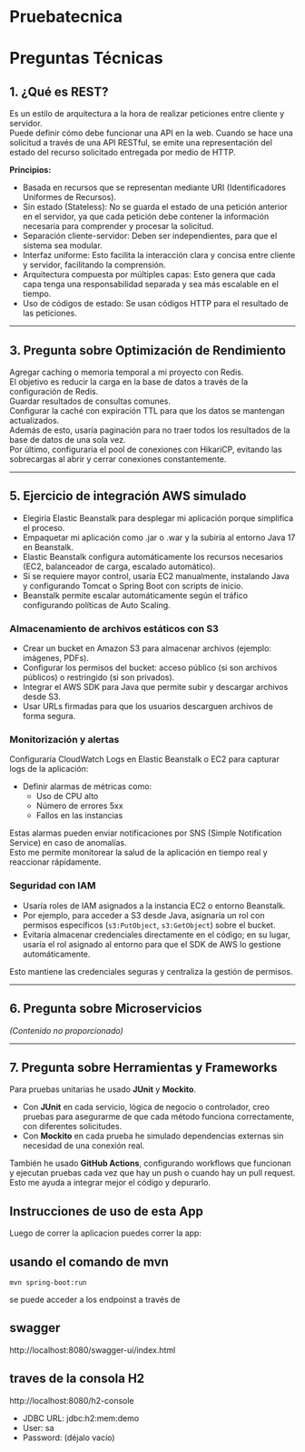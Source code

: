 # Pruebatecnica

# Preguntas Técnicas

## 1. ¿Qué es REST?

Es un estilo de arquitectura a la hora de realizar peticiones entre cliente y servidor.  
Puede definir cómo debe funcionar una API en la web. Cuando se hace una solicitud a través de una API RESTful, se emite una representación del estado del recurso solicitado entregada por medio de HTTP.

**Principios:**

- Basada en recursos que se representan mediante URI (Identificadores Uniformes de Recursos).
- Sin estado (Stateless): No se guarda el estado de una petición anterior en el servidor, ya que cada petición debe contener la información necesaria para comprender y procesar la solicitud.
- Separación cliente-servidor: Deben ser independientes, para que el sistema sea modular.
- Interfaz uniforme: Esto facilita la interacción clara y concisa entre cliente y servidor, facilitando la comprensión.
- Arquitectura compuesta por múltiples capas: Esto genera que cada capa tenga una responsabilidad separada y sea más escalable en el tiempo.
- Uso de códigos de estado: Se usan códigos HTTP para el resultado de las peticiones.

---

## 3. Pregunta sobre Optimización de Rendimiento

Agregar caching o memoria temporal a mi proyecto con Redis.  
El objetivo es reducir la carga en la base de datos a través de la configuración de Redis.  
Guardar resultados de consultas comunes.  
Configurar la caché con expiración TTL para que los datos se mantengan actualizados.  
Además de esto, usaría paginación para no traer todos los resultados de la base de datos de una sola vez.  
Por último, configuraría el pool de conexiones con HikariCP, evitando las sobrecargas al abrir y cerrar conexiones constantemente.

---

## 5. Ejercicio de integración AWS simulado

- Elegiría Elastic Beanstalk para desplegar mi aplicación porque simplifica el proceso.
- Empaquetar mi aplicación como .jar o .war y la subiría al entorno Java 17 en Beanstalk.
- Elastic Beanstalk configura automáticamente los recursos necesarios (EC2, balanceador de carga, escalado automático).
- Si se requiere mayor control, usaría EC2 manualmente, instalando Java y configurando Tomcat o Spring Boot con scripts de inicio.
- Beanstalk permite escalar automáticamente según el tráfico configurando políticas de Auto Scaling.

### Almacenamiento de archivos estáticos con S3

- Crear un bucket en Amazon S3 para almacenar archivos (ejemplo: imágenes, PDFs).
- Configurar los permisos del bucket: acceso público (si son archivos públicos) o restringido (si son privados).
- Integrar el AWS SDK para Java que permite subir y descargar archivos desde S3.
- Usar URLs firmadas para que los usuarios descarguen archivos de forma segura.

### Monitorización y alertas

Configuraría CloudWatch Logs en Elastic Beanstalk o EC2 para capturar logs de la aplicación:

- Definir alarmas de métricas como:
    - Uso de CPU alto
    - Número de errores 5xx
    - Fallos en las instancias

Estas alarmas pueden enviar notificaciones por SNS (Simple Notification Service) en caso de anomalías.  
Esto me permite monitorear la salud de la aplicación en tiempo real y reaccionar rápidamente.

### Seguridad con IAM

- Usaría roles de IAM asignados a la instancia EC2 o entorno Beanstalk.
- Por ejemplo, para acceder a S3 desde Java, asignaría un rol con permisos específicos (`s3:PutObject`, `s3:GetObject`) sobre el bucket.
- Evitaría almacenar credenciales directamente en el código; en su lugar, usaría el rol asignado al entorno para que el SDK de AWS lo gestione automáticamente.

Esto mantiene las credenciales seguras y centraliza la gestión de permisos.

---

## 6. Pregunta sobre Microservicios

*(Contenido no proporcionado)*

---

## 7. Pregunta sobre Herramientas y Frameworks

Para pruebas unitarias he usado **JUnit** y **Mockito**.

- Con **JUnit** en cada servicio, lógica de negocio o controlador, creo pruebas para asegurarme de que cada método funciona correctamente, con diferentes solicitudes.
- Con **Mockito** en cada prueba he simulado dependencias externas sin necesidad de una conexión real.

También he usado **GitHub Actions**, configurando workflows que funcionan y ejecutan pruebas cada vez que hay un push o cuando hay un pull request.  
Esto me ayuda a integrar mejor el código y depurarlo.

## Instrucciones de uso de esta App

Luego de correr la aplicacion 
puedes correr la app:
## usando el comando de mvn

``` mvn spring-boot:run ``` 

se puede acceder a los endpoinst a través de 
## swagger
http://localhost:8080/swagger-ui/index.html

## traves de la consola H2
 http://localhost:8080/h2-console
 - JDBC URL: jdbc:h2:mem:demo
 - User: sa
 - Password: (déjalo vacío)


